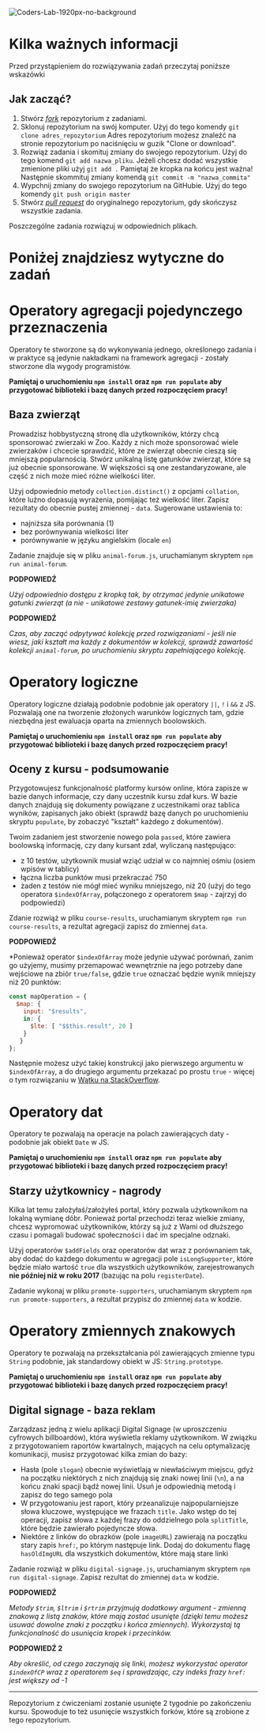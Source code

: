 ![Coders-Lab-1920px-no-background](https://user-images.githubusercontent.com/152855/73064373-5ed69780-3ea1-11ea-8a71-3d370a5e7dd8.png)

# Kilka ważnych informacji

Przed przystąpieniem do rozwiązywania zadań przeczytaj poniższe wskazówki

## Jak zacząć?

1. Stwórz [*fork*](https://guides.github.com/activities/forking/) repozytorium z zadaniami.
2. Sklonuj repozytorium na swój komputer. Użyj do tego komendy `git clone adres_repozytorium`
Adres repozytorium możesz znaleźć na stronie repozytorium po naciśnięciu w guzik "Clone or download".
3. Rozwiąż zadania i skomituj zmiany do swojego repozytorium. Użyj do tego komend `git add nazwa_pliku`.
Jeżeli chcesz dodać wszystkie zmienione pliki użyj `git add .` 
Pamiętaj że kropka na końcu jest ważna!
Następnie skommituj zmiany komendą `git commit -m "nazwa_commita"`
4. Wypchnij zmiany do swojego repozytorium na GitHubie.  Użyj do tego komendy `git push origin master`
5. Stwórz [*pull request*](https://help.github.com/articles/creating-a-pull-request) do oryginalnego repozytorium, gdy skończysz wszystkie zadania.

Poszczególne zadania rozwiązuj w odpowiednich plikach.

# Poniżej znajdziesz wytyczne do zadań

# Operatory agregacji pojedynczego przeznaczenia

Operatory te stworzone są do wykonywania jednego, określonego zadania i w praktyce są jedynie nakładkami na 
framework agregacji - zostały stworzone dla wygody programistów.

**Pamiętaj o uruchomieniu `npm install` oraz `npm run populate` 
aby przygotować biblioteki i bazę danych przed rozpoczęciem pracy!**

## Baza zwierząt

Prowadzisz hobbystyczną stronę dla użytkowników, którzy chcą sponsorować zwierzaki w Zoo. 
Każdy z nich może sponsorować wiele zwierzaków i chcecie sprawdzić, które ze zwierząt obecnie cieszą się mniejszą
popularnością. Stwórz unikalną listę gatunków zwierząt, które są już obecnie sponsorowane.
W większości są one zestandaryzowane, ale część z nich może mieć różne wielkości liter.

Użyj odpowiednio metody `collection.distinct()` z opcjami `collation`, które luźno dopasują wyrażenia, pomijając też wielkość liter.
Zapisz rezultaty do obecnie pustej zmiennej - `data`. Sugerowane ustawienia to: 

- najniższa siła porównania (1)
- bez porównywania wielkości liter
- porównywanie w języku angielskim (locale `en`)

Zadanie znajduje się w pliku `animal-forum.js`, uruchamianym skryptem `npm run animal-forum`.

**PODPOWIEDŹ**

*Użyj odpowiednio dostępu z kropką tak, by otrzymać jedynie unikatowe gatunki zwierząt (a nie - unikatowe zestawy gatunek-imię zwierzaka)*

**PODPOWIEDŹ**

*Czas, aby zacząć odpytywać kolekcję przed rozwiązaniami - jeśli nie wiesz, jaki kształt ma każdy z dokumentów w kolekcji,
sprawdź zawartość kolekcji `animal-forum`, po uruchomieniu skryptu zapełniającego kolekcję.*

# Operatory logiczne

Operatory logiczne działają podobnie podobnie jak operatory `||`, `!` i `&&` z JS. Pozwalają one na tworzenie złożonych
warunków logicznych tam, gdzie niezbędna jest ewaluacja oparta na zmiennych boolowskich.

**Pamiętaj o uruchomieniu `npm install` oraz `npm run populate` 
aby przygotować biblioteki i bazę danych przed rozpoczęciem pracy!**

## Oceny z kursu - podsumowanie

Przygotowujesz funkcjonalność platformy kursów online, która zapisze w bazie danych informacje, czy dany uczestnik kursu
zdał kurs. W bazie danych znajdują się dokumenty powiązane z uczestnikami oraz tablica wyników, zapisanych
jako obiekt (sprawdź bazę danych po uruchomieniu skryptu `populate`, by zobaczyć "kształt" każdego z dokumentów).

Twoim zadaniem jest stworzenie nowego pola `passed`, które zawiera boolowską informację, czy dany kursant zdał, wyliczaną
następująco:

- z 10 testów, użytkownik musiał wziąć udział w co najmniej ośmiu (osiem wpisów w tablicy)
- łączna liczba punktów musi przekraczać 750
- żaden z testów nie mógł mieć wyniku mniejszego, niż 20 (użyj do tego operatora `$indexOfArray`, połączonego z operatorem
`$map` - zajrzyj do podpowiedzi)

Zdanie rozwiąż w pliku `course-results`, uruchamianym skryptem `npm run course-results`, a rezultat agregacji zapisz do
zmiennej `data`.

**PODPOWIEDŹ**

*Ponieważ operator `$indexOfArray` może jedynie używać porównań, zanim go użyjemy, musimy przemapować wewnętrznie na jego
potrzeby dane wejściowe na zbiór `true/false`, gdzie `true` oznaczać będzie wynik mniejszy niż 20 punktów:

```javascript
const mapOperation = { 
  $map: { 
    input: "$results", 
    in: { 
      $lte: [ "$$this.result", 20 ]
    } 
   } 
};
```

Następnie możesz użyć takiej konstrukcji jako pierwszego argumentu w `$indexOfArray`, a do drugiego argumentu przekazać
po prostu `true` - więcej o tym rozwiązaniu w [Wątku na StackOverflow](https://stackoverflow.com/questions/56066068/mongodb-use-lte-with-indexofarray).



# Operatory dat

Operatory te pozwalają na operacje na polach zawierających daty - podobnie jak obiekt `Date` w JS.

**Pamiętaj o uruchomieniu `npm install` oraz `npm run populate` 
aby przygotować biblioteki i bazę danych przed rozpoczęciem pracy!**

## Starzy użytkownicy - nagrody

Kilka lat temu założyłaś/założyłeś portal, który pozwala użytkownikom na lokalną wymianę dóbr. Ponieważ portal przechodzi
teraz wielkie zmiany, chcesz wypromować użytkowników, którzy są już z Wami od dłuższego czasu i pomagali budować
społeczności i dać im specjalne odznaki.

Użyj operatorów `$addFields` oraz operatorów dat wraz z porównaniem tak, aby dodać do każdego dokumentu w agregacji
pole `isLongSupporter`, które będzie miało wartość `true` dla wszystkich użytkowników, zarejestrowanych **nie później niż w roku
2017** (bazując na polu `registerDate`).

Zadanie wykonaj w pliku `promote-supporters`, uruchamianym skryptem `npm run promote-supporters`, a rezultat przypisz do
zmiennej `data` w kodzie.



# Operatory zmiennych znakowych

Operatory te pozwalają na przekształcania pól zawierających zmienne typu `String` podobnie, jak standardowy obiekt w JS:
`String.prototype`.

**Pamiętaj o uruchomieniu `npm install` oraz `npm run populate` 
aby przygotować biblioteki i bazę danych przed rozpoczęciem pracy!**

## Digital signage - baza reklam

Zarządzasz jedną z wielu aplikacji Digital Signage (w uproszczeniu cyfrowych billboardów), która wyświetla reklamy użytkownikom.
W związku z przygotowaniem raportów kwartalnych, mających na celu optymalizację komunikacji, musisz przygotować kilka
zmian do bazy:

- Hasła (pole `slogan`) obecnie wyświetlają w niewłaściwym miejscu, gdyż na początku niektórych z nich znajdują się znaki nowej linii (`\n`), a
na końcu znaki spacji bądź nowej linii. Usuń je odpowiednią metodą i zapisz do tego samego pola
- W przygotowaniu jest raport, który przeanalizuje najpopularniejsze słowa kluczowe, występujące we frazach `title`. Jako wstęp
do tej operacji, zapisz słowa z każdej frazy do oddzielnego pola `splitTitle`, które będzie zawierało pojedyncze słowa.
- Niektóre z linków do obrazków (pole `imageURL`) zawierają na początku stary zapis `href:`, po którym następuje link. Dodaj do dokumentu
flagę `hasOldImgURL` dla wszystkich dokumentów, które mają stare linki

Zadanie rozwiąż w pliku `digital-signage.js`, uruchamianym skryptem `npm run digital-signage`. Zapisz rezultat do 
zmiennej `data` w kodzie.

**PODPOWIEDŹ**

*Metody `$trim`, `$ltrim` i `$rtrim` przyjmują dodatkowy argument - zmienną znakową z listą znaków, które mają zostać 
usunięte (dzięki temu możesz usuwać dowolne znaki z początku i końca zmiennych). Wykorzystaj tą funkcjonalność do usunięcia
kropek i przecinków.*

**PODPOWIEDŹ 2**

*Aby określić, od czego zaczynają się linki, możesz wykorzystać operator `$indexOfCP` wraz z operatorem `$eq` i sprawdzając,
czy indeks frazy `href:` jest większy od -1*

---

Repozytorium z ćwiczeniami zostanie usunięte 2 tygodnie po zakończeniu kursu. Spowoduje to też usunięcie wszystkich forków, które są zrobione z tego repozytorium.
